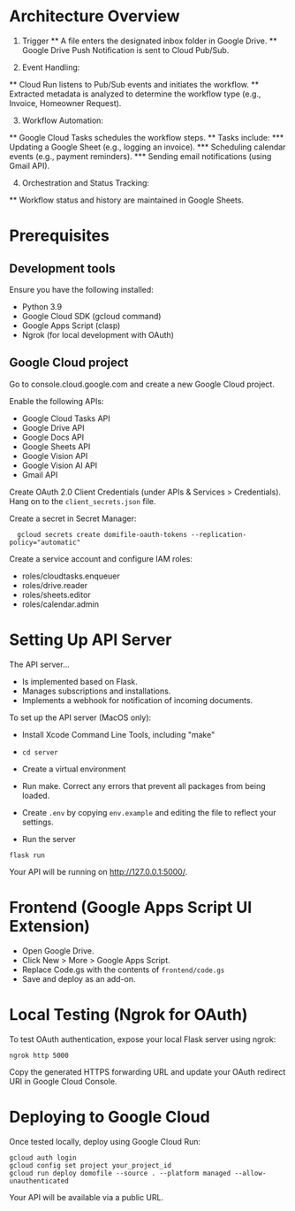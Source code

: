 # Architecture Overview

1. Trigger
  ** A file enters the designated inbox folder in Google Drive.
  ** Google Drive Push Notification is sent to Cloud Pub/Sub.

2. Event Handling:

  ** Cloud Run listens to Pub/Sub events and initiates the workflow.
  ** Extracted metadata is analyzed to determine the workflow type (e.g., Invoice, Homeowner Request).

3. Workflow Automation:

  ** Google Cloud Tasks schedules the workflow steps.
  ** Tasks include:
    *** Updating a Google Sheet (e.g., logging an invoice).
    *** Scheduling calendar events (e.g., payment reminders).
    *** Sending email notifications (using Gmail API).

4. Orchestration and Status Tracking:

  ** Workflow status and history are maintained in Google Sheets.


# Prerequisites

## Development tools

Ensure you have the following installed:

* Python 3.9
* Google Cloud SDK (gcloud command)
* Google Apps Script (clasp)
* Ngrok (for local development with OAuth)

## Google Cloud project

Go to console.cloud.google.com and create a new Google Cloud project.

Enable the following APIs:

* Google Cloud Tasks API
* Google Drive API
* Google Docs API
* Google Sheets API
* Google Vision API
* Google Vision AI API
* Gmail API

Create OAuth 2.0 Client Credentials (under APIs & Services > Credentials).
Hang on to the `client_secrets.json` file.

Create a secret in Secret Manager:
```
  gcloud secrets create domifile-oauth-tokens --replication-policy="automatic"
```

Create a service account and configure IAM roles:
* roles/cloudtasks.enqueuer
* roles/drive.reader
* roles/sheets.editor
* roles/calendar.admin

# Setting Up API Server

The API server...

* Is implemented based on Flask.
* Manages subscriptions and installations.
* Implements a webhook for notification of incoming documents.

To set up the API server (MacOS only):

* Install Xcode Command Line Tools, including "make"

* `cd server`

* Create a virtual environment

* Run make.  Correct any errors that prevent all packages from being loaded.

* Create `.env` by copying `env.example` and editing the file to reflect your settings.

* Run the server

```
flask run
```

Your API will be running on http://127.0.0.1:5000/.

# Frontend (Google Apps Script UI Extension)

* Open Google Drive.
* Click New > More > Google Apps Script.
* Replace Code.gs with the contents of `frontend/code.gs`
* Save and deploy as an add-on.

# Local Testing (Ngrok for OAuth)

To test OAuth authentication, expose your local Flask server using ngrok:

```
ngrok http 5000
```

Copy the generated HTTPS forwarding URL and update your OAuth redirect URI in Google Cloud Console.

# Deploying to Google Cloud

Once tested locally, deploy using Google Cloud Run:

```
gcloud auth login
gcloud config set project your_project_id
gcloud run deploy domofile --source . --platform managed --allow-unauthenticated
```

Your API will be available via a public URL.
